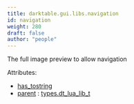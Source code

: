 ```yaml
---
title: darktable.gui.libs.navigation
id: navigation
weight: 280
draft: false
author: "people"
---
```


The full image preview to allow navigation

Attributes:
* [has_tostring](../../../Attributes#has_tostring)
* [parent](../Attributes#parent) : [types.dt_lua_lib_t](../../../types/dt_lua_lib_t)

